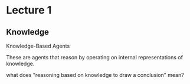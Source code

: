 # Lecture 1

## Knowledge

Knowledge-Based Agents

These are agents that reason by operating on internal representations of knowledge.

what does "reasoning based on knowledge to draw a conclusion" mean?